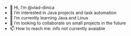 - 👋 Hi, I’m @vlad-dinica
- 👀 I’m interested in Java projects and task automation
- 🌱 I’m currently learning Java and Linux
- 💞️ I’m looking to collaborate on small projects in the future
- 📫 How to reach me: info not currently avaiable
